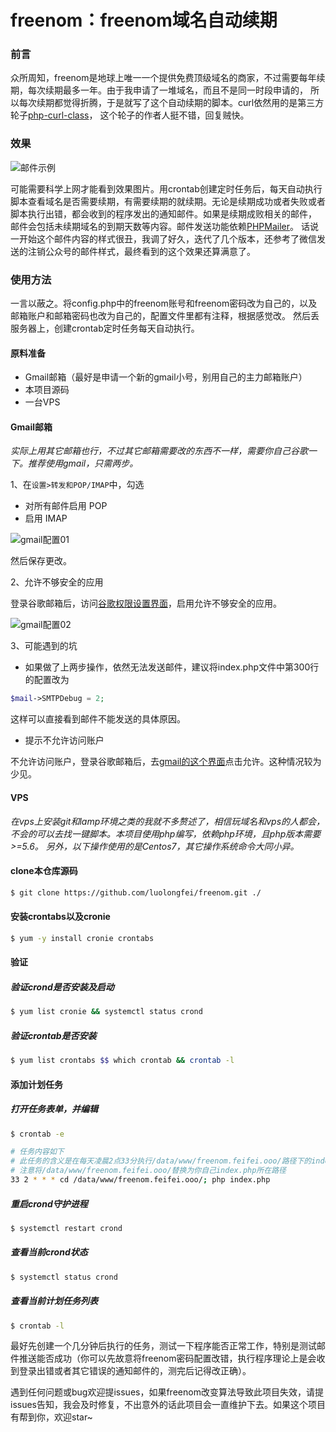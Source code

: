 # freenom：freenom域名自动续期

### 前言
众所周知，freenom是地球上唯一一个提供免费顶级域名的商家，不过需要每年续期，每次续期最多一年。由于我申请了一堆域名，而且不是同一时段申请的，
所以每次续期都觉得折腾，于是就写了这个自动续期的脚本。curl依然用的是第三方轮子[php-curl-class](https://github.com/php-curl-class/php-curl-class)，
这个轮子的作者人挺不错，回复贼快。

### 效果
![邮件示例](https://raw.githubusercontent.com/luolongfei/freenom/master/mail/images/Snipaste_2018-08-13_15-58-52.png "邮件内容")

可能需要科学上网才能看到效果图片。用crontab创建定时任务后，每天自动执行脚本查看域名是否需要续期，有需要续期的就续期。无论是续期成功或者失败或者脚本执行出错，都会收到的程序发出的通知邮件。如果是续期成败相关的邮件，
邮件会包括未续期域名的到期天数等内容。邮件发送功能依赖[PHPMailer](https://github.com/PHPMailer/PHPMailer/)。
话说一开始这个邮件内容的样式很丑，我调了好久，迭代了几个版本，还参考了微信发送的注销公众号的邮件样式，最终看到的这个效果还算满意了。

### 使用方法
一言以蔽之。将config.php中的freenom账号和freenom密码改为自己的，以及邮箱账户和邮箱密码也改为自己的，配置文件里都有注释，根据感觉改。
然后丢服务器上，创建crontab定时任务每天自动执行。

#### 原料准备
- Gmail邮箱（最好是申请一个新的gmail小号，别用自己的主力邮箱账户）
- 本项目源码
- 一台VPS

#### Gmail邮箱
*实际上用其它邮箱也行，不过其它邮箱需要改的东西不一样，需要你自己谷歌一下。推荐使用gmail，只需两步。*

1、在`设置>转发和POP/IMAP`中，勾选
- 对所有邮件启用 POP 
- 启用 IMAP

![gmail配置01](https://raw.githubusercontent.com/luolongfei/freenom/master/mail/images/gmail01.png "gmail配置01")

然后保存更改。

2、允许不够安全的应用

登录谷歌邮箱后，访问[谷歌权限设置界面](https://myaccount.google.com/u/2/lesssecureapps?pli=1&pageId=none)，启用允许不够安全的应用。

![gmail配置02](https://raw.githubusercontent.com/luolongfei/freenom/master/mail/images/gmail02.png "gmail配置02")

3、可能遇到的坑
- 如果做了上两步操作，依然无法发送邮件，建议将index.php文件中第300行的配置改为
```php
$mail->SMTPDebug = 2;
```
这样可以直接看到邮件不能发送的具体原因。
- 提示不允许访问账户

不允许访问账户，登录谷歌邮箱后，去[gmail的这个界面](https://accounts.google.com/b/0/DisplayUnlockCaptcha)点击允许。这种情况较为少见。

#### VPS
*在vps上安装git和lamp环境之类的我就不多赘述了，相信玩域名和vps的人都会，不会的可以去找一键脚本。本项目使用php编写，依赖php环境，且php版本需要>=5.6。
另外，以下操作使用的是Centos7，其它操作系统命令大同小异。*
#### clone本仓库源码
```bash
$ git clone https://github.com/luolongfei/freenom.git ./
```
#### 安装crontabs以及cronie
```bash
$ yum -y install cronie crontabs
```
#### 验证
##### 验证crond是否安装及启动
```bash
$ yum list cronie && systemctl status crond
```
##### 验证crontab是否安装
```bash
$ yum list crontabs $$ which crontab && crontab -l
```
#### 添加计划任务
##### 打开任务表单，并编辑
```bash
$ crontab -e

# 任务内容如下
# 此任务的含义是在每天凌晨2点33分执行/data/www/freenom.feifei.ooo/路径下的index.php文件
# 注意将/data/www/freenom.feifei.ooo/替换为你自己index.php所在路径
33 2 * * * cd /data/www/freenom.feifei.ooo/; php index.php
```
##### 重启crond守护进程
```bash
$ systemctl restart crond
```
##### 查看当前crond状态
```bash
$ systemctl status crond
```
##### 查看当前计划任务列表
```bash
$ crontab -l
```
最好先创建一个几分钟后执行的任务，测试一下程序能否正常工作，特别是测试邮件推送能否成功（你可以先故意将freenom密码配置改错，执行程序理论上是会收到登录出错或者其它错误的通知邮件的，测完后记得改正确）。

遇到任何问题或bug欢迎提issues，如果freenom改变算法导致此项目失效，请提issues告知，我会及时修复，不出意外的话此项目会一直维护下去。如果这个项目有帮到你，欢迎star~
